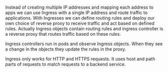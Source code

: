 Instead of creating multiple IP addresses and mapping each address to apps we can use
Ingress with a single IP address and route traffic to applications. With Ingresses we
can define routing rules and deploy our own choice of reverse proxy to receive traffic
and act based on defined rules. Actually Ingress objects contain routing rules and 
ingress controller is a reverse proxy that routes traffic based on these rules. 

Ingress controllers run in pods and observe Ingress objects. When they see a change in
the objects they update the rules in the proxy. 

Ingress only works for HTTP and HTTPS requests. It uses host and path parts of requests
to match requests to a backend service. 

